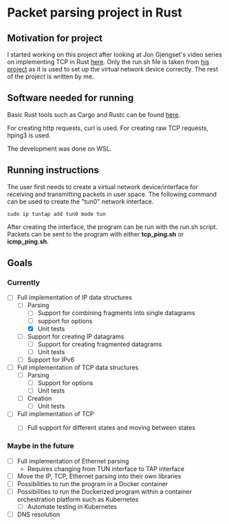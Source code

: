 # Packet parsing project in Rust

## Motivation for project
I started working on this project after looking at Jon Gjengset's video series on implementing TCP in Rust [here](https://youtu.be/bzja9fQWzdA?si=iBGWw4V2QRtcBty3). Only the run.sh file is taken from [his project](https://github.com/jonhoo/rust-tcp/blob/master/run.sh) as it is used to set up the virtual network device correctly. The rest of the project is written by me. 

## Software needed for running
Basic Rust tools such as Cargo and Rustc can be found [here](https://doc.rust-lang.org/cargo/getting-started/installation.html). 

For creating http requests, curl is used. For creating raw TCP requests, hping3 is used. 

The development was done on WSL. 

## Running instructions
The user first needs to create a virtual network device/interface for receiving and transmitting packets in user space. The following command can be used to create the "tun0" network interface. 
```shell
sudo ip tuntap add tun0 mode tun
```

After creating the interface, the program can be run with the run.sh script. Packets can be sent to the program with either **tcp_ping.sh** or **icmp_ping.sh**.

## Goals
### Currently
- [ ] Full implementation of IP data structures
  - [ ] Parsing
    - [ ] Support for combining fragments into single datagrams
    - [ ] support for options
    - [x] Unit tests
  - [ ] Support for creating IP datagrams
    - [ ] Support for creating fragmented datagrams
    - [ ] Unit tests
  - [ ] Support for IPv6
- [ ] Full implementation of TCP data structures
  - [ ] Parsing
    - [ ] Support for options
    - [ ] Unit tests
  - [ ] Creation
    - [ ] Unit tests
- [ ] Full implementation of TCP
  - [ ] Full support for different states and moving between states


### Maybe in the future
- [ ] Full implementation of Ethernet parsing
  - Requires changing from TUN interface to TAP interface
- [ ] Move the IP, TCP, Ethernet parsing into their own libraries
- [ ] Possibilities to run the program in a Docker container
- [ ] Possibilities to run the Dockerized program within a container orchestration platform such as Kubernetes
  - [ ] Automate testing in Kubernetes
- [ ] DNS resolution